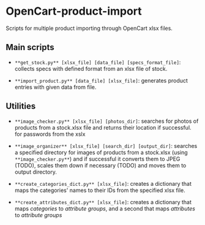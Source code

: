 # OpenCart-product-import
Scripts for multiple product importing through OpenCart xlsx files.


## Main scripts
* `**get_stock.py** [xlsx_file] [data_file] [specs_format_file]`: collects specs with defined format from an xlsx file of stock.

* `**import_product.py** [data_file] [xlsx_file]`: generates product entries
with given data from file.


## Utilities
* `**image_checker.py** [xlsx_file] [photos_dir]`: searches for photos of
products from a stock.xlsx file and returns their location if successful.
    for passwords from the xslx

* `**image_organizer** [xlsx_file] [search_dir] [output_dir]`: searches a
specified directory for images of products from a stock.xlsx (using
`**image_checker.py**`) and if successful it converts them to JPEG (TODO),
scales them down if necessary (TODO) and moves them to output directory.

* `**create_categories_dict.py** [xlsx_file]`: creates a dictionary that
maps the categories' names to their IDs from the specified xlsx file.

* `**create_attributes_dict.py** [xlsx_file]`: creates a dictionary that
maps *categories* to *attribute groups*, and a second that maps *attributes* to
*attribute groups*
